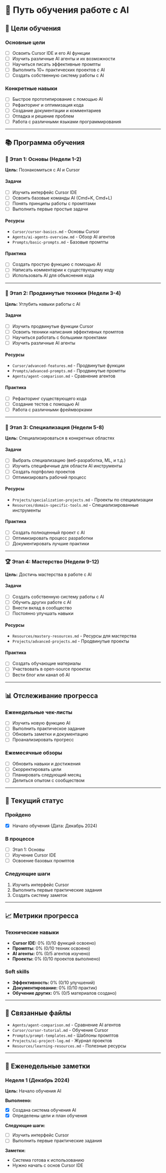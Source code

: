 # 🤖 Путь обучения работе с AI

## 🎯 Цели обучения

### Основные цели
- [ ] Освоить Cursor IDE и его AI функции
- [ ] Изучить различные AI агенты и их возможности
- [ ] Научиться писать эффективные промпты
- [ ] Выполнить 10+ практических проектов с AI
- [ ] Создать собственную систему работы с AI

### Конкретные навыки
- [ ] Быстрое прототипирование с помощью AI
- [ ] Рефакторинг и оптимизация кода
- [ ] Создание документации и комментариев
- [ ] Отладка и решение проблем
- [ ] Работа с различными языками программирования

---

## 📚 Программа обучения

### 🎯 Этап 1: Основы (Недели 1-2)
**Цель:** Познакомиться с AI и Cursor

#### Задачи
- [ ] Изучить интерфейс Cursor IDE
- [ ] Освоить базовые команды AI (Cmd+K, Cmd+L)
- [ ] Понять принципы работы с промптами
- [ ] Выполнить первые простые задачи

#### Ресурсы
- `Cursor/cursor-basics.md` - Основы Cursor
- `Agents/ai-agents-overview.md` - Обзор AI агентов
- `Prompts/basic-prompts.md` - Базовые промпты

#### Практика
- [ ] Создать простую функцию с помощью AI
- [ ] Написать комментарии к существующему коду
- [ ] Использовать AI для объяснения кода

---

### 🚀 Этап 2: Продвинутые техники (Недели 3-4)
**Цель:** Углубить навыки работы с AI

#### Задачи
- [ ] Изучить продвинутые функции Cursor
- [ ] Освоить техники написания эффективных промптов
- [ ] Научиться работать с большими проектами
- [ ] Изучить различные AI агенты

#### Ресурсы
- `Cursor/advanced-features.md` - Продвинутые функции
- `Prompts/advanced-prompts.md` - Продвинутые промпты
- `Agents/agent-comparison.md` - Сравнение агентов

#### Практика
- [ ] Рефакторинг существующего кода
- [ ] Создание тестов с помощью AI
- [ ] Работа с различными фреймворками

---

### 🎨 Этап 3: Специализация (Недели 5-8)
**Цель:** Специализироваться в конкретных областях

#### Задачи
- [ ] Выбрать специализацию (веб-разработка, ML, и т.д.)
- [ ] Изучить специфичные для области AI инструменты
- [ ] Создать портфолио проектов
- [ ] Оптимизировать рабочий процесс

#### Ресурсы
- `Projects/specialization-projects.md` - Проекты по специализации
- `Resources/domain-specific-tools.md` - Специализированные инструменты

#### Практика
- [ ] Создать полноценный проект с AI
- [ ] Оптимизировать процесс разработки
- [ ] Документировать лучшие практики

---

### 🏆 Этап 4: Мастерство (Недели 9-12)
**Цель:** Достичь мастерства в работе с AI

#### Задачи
- [ ] Создать собственную систему работы с AI
- [ ] Обучить других работе с AI
- [ ] Внести вклад в сообщество
- [ ] Постоянно улучшать навыки

#### Ресурсы
- `Resources/mastery-resources.md` - Ресурсы для мастерства
- `Projects/advanced-projects.md` - Продвинутые проекты

#### Практика
- [ ] Создать обучающие материалы
- [ ] Участвовать в open-source проектах
- [ ] Вести блог или канал об AI

---

## 📊 Отслеживание прогресса

### Еженедельные чек-листы
- [ ] Изучить новую функцию AI
- [ ] Выполнить практическое задание
- [ ] Обновить заметки и документацию
- [ ] Проанализировать прогресс

### Ежемесячные обзоры
- [ ] Обновить навыки и достижения
- [ ] Скорректировать цели
- [ ] Планировать следующий месяц
- [ ] Делиться опытом с сообществом

---

## 🎯 Текущий статус

### Пройдено
- [x] Начало обучения (Дата: Декабрь 2024)

### В процессе
- [ ] Этап 1: Основы
- [ ] Изучение Cursor IDE
- [ ] Освоение базовых промптов

### Следующие шаги
1. Изучить интерфейс Cursor
2. Выполнить первые практические задания
3. Создать систему заметок

---

## 📈 Метрики прогресса

### Технические навыки
- **Cursor IDE:** 0% (0/10 функций освоено)
- **Промпты:** 0% (0/10 техник освоено)
- **AI агенты:** 0% (0/5 агентов изучено)
- **Проекты:** 0% (0/10 проектов выполнено)

### Soft skills
- **Эффективность:** 0% (0/10 улучшений)
- **Документирование:** 0% (0/10 практик)
- **Обучение других:** 0% (0/5 материалов создано)

---

## 🔗 Связанные файлы

* `Agents/agent-comparison.md` - Сравнение AI агентов
* `Cursor/cursor-tutorial.md` - Обучение Cursor
* `Prompts/prompt-templates.md` - Шаблоны промптов
* `Projects/ai-project-log.md` - Журнал проектов
* `Resources/learning-resources.md` - Полезные ресурсы

---

## 📝 Еженедельные заметки

### Неделя 1 (Декабрь 2024)
**Цель:** Начало обучения AI

**Выполнено:**
- [x] Создана система обучения AI
- [x] Определены цели и план обучения

**Следующие шаги:**
- [ ] Изучить интерфейс Cursor
- [ ] Выполнить первые практические задания

**Заметки:**
- Система готова к использованию
- Нужно начать с основ Cursor IDE
